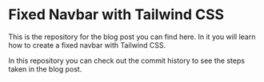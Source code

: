 # Fixed Navbar with Tailwind CSS

This is the repository for the blog post you can find here. In it you will learn how to create a fixed navbar with Tailwind CSS. 

In this repository you can check out the commit history to see the steps taken in the blog post.